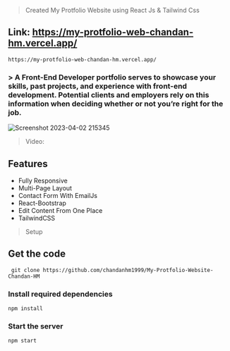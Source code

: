 > Created My Protfolio Website using React Js & Tailwind Css

## Link: https://my-protfolio-web-chandan-hm.vercel.app/
```
https://my-protfolio-web-chandan-hm.vercel.app/
```

### > A Front-End Developer portfolio serves to showcase your skills, past projects, and experience with front-end development. Potential clients and employers rely on this information when deciding whether or not you’re right for the job.

![Screenshot 2023-04-02 215345](https://user-images.githubusercontent.com/109410990/229365831-ac8c2058-2e22-435a-9409-7088c5478018.png)

> Video:



## Features

* Fully Responsive
* Multi-Page Layout
* Contact Form With EmailJs
* React-Bootstrap
* Edit Content From One Place
* TailwindCSS

> Setup

## Get the code

```
 git clone https://github.com/chandanhm1999/My-Protfolio-Website-Chandan-HM
 ```

### Install required dependencies

```
npm install
```

### Start the server

```
npm start
```
